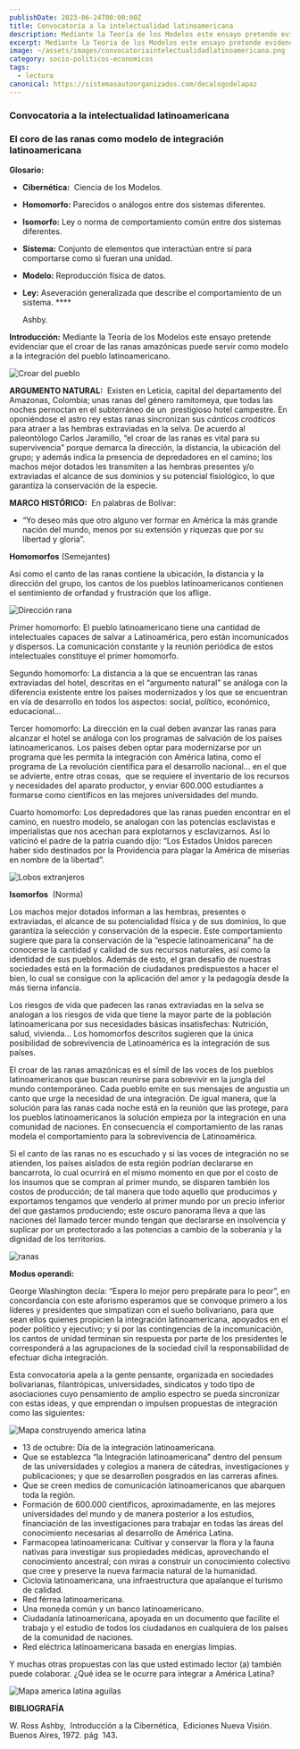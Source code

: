```yaml
---
publishDate: 2023-06-24T00:00:00Z
title: Convocatoria a la intelectualidad latinoamericana
description: Mediante la Teoría de los Modelos este ensayo pretende evidenciar que el croar de las ranas amazónicas puede servir como modelo a la integración del pueblo latinoamericano.
excerpt: Mediante la Teoría de los Modelos este ensayo pretende evidenciar que el croar de las ranas amazónicas puede servir como modelo a la integración del pueblo latinoamericano.
image: ~/assets/images/convocatoriaintelectualidadlatinoamericana.png
category: socio-politicos-economicos
tags:
  - lectura
canonical: https://sistemasautoorganizados.com/decalogodelapaz
---
```


### Convocatoria a la intelectualidad latinoamericana

### **El coro de las ranas como modelo de integración latinoamericana**

**Glosario:**

- **Cibernética:**  Ciencia de los Modelos.
- **Homomorfo:** Parecidos o análogos entre dos sistemas diferentes.
- **Isomorfo:** Ley o norma de comportamiento común entre dos sistemas diferentes.
- **Sistema:** Conjunto de elementos que interactúan entre sí para comportarse como si fueran una unidad.
- **Modelo:** Reproducción física de datos.
- **Ley:** Aseveración generalizada que describe el comportamiento de un sistema. ****
    
    Ashby.
    

**Introducción:** Mediante la Teoría de los Modelos este ensayo pretende evidenciar que el croar de las ranas amazónicas puede servir como modelo a la integración del pueblo latinoamericano.

![Croar del pueblo](https://res.cloudinary.com/djciwvvsd/image/upload/v1691035717/Sistemas%20AutoOrganizados/WhatsApp_Image_2023-08-02_at_6.29.13_PM_wkf9jp.jpg)

**ARGUMENTO NATURAL:**  Existen en Leticia, capital del departamento del Amazonas, Colombia; unas ranas del género ramitomeya, que todas las noches pernoctan en el subterráneo de un  prestigioso hotel campestre. En oponiéndose el astro rey estas ranas sincronizan sus *cánticos croáticos* para atraer a las hembras extraviadas en la selva. De acuerdo al paleontólogo Carlos Jaramillo, “el croar de las ranas es vital para su supervivencia” porque demarca la dirección, la distancia, la ubicación del grupo; y además indica la presencia de depredadores en el camino; los machos mejor dotados les transmiten a las hembras presentes y/o extraviadas el alcance de sus dominios y su potencial fisiológico, lo que garantiza la conservación de la especie.

**MARCO HISTÓRICO:**  En palabras de Bolívar:

- “Yo deseo más que otro alguno ver formar en América la más grande nación del mundo, menos por su extensión y riquezas que por su libertad y gloria”.

**Homomorfos** (Semejantes)

Así como el canto de las ranas contiene la ubicación, la distancia y la dirección del grupo, los cantos de los pueblos latinoamericanos contienen el sentimiento de orfandad y frustración que los aflige.

![Dirección rana](https://res.cloudinary.com/djciwvvsd/image/upload/v1691035741/Sistemas%20AutoOrganizados/WhatsApp_Image_2023-08-02_at_6.29.12_PM_yuyyof.jpg)

Primer homomorfo: El pueblo latinoamericano tiene una cantidad de intelectuales capaces de salvar a Latinoamérica, pero están incomunicados y dispersos. La comunicación constante y la reunión periódica de estos intelectuales constituye el primer homomorfo.

Segundo homomorfo: La distancia a la que se encuentran las ranas extraviadas del hotel, descritas en el “argumento natural” se análoga con la diferencia existente entre los países modernizados y los que se encuentran en vía de desarrollo en todos los aspectos: social, político, económico, educacional…

Tercer homomorfo: La dirección en la cual deben avanzar las ranas para alcanzar el hotel se análoga con los programas de salvación de los países latinoamericanos. Los países deben optar para modernizarse por un programa que les permita la integración con América latina, como el programa de La revolución científica para el desarrollo nacional… en el que se advierte, entre otras cosas,  que se requiere el inventario de los recursos y necesidades del aparato productor, y enviar 600.000 estudiantes a formarse como científicos en las mejores universidades del mundo.

Cuarto homomorfo: Los depredadores que las ranas pueden encontrar en el camino, en nuestro modelo, se analogan con las potencias esclavistas e imperialistas que nos acechan para explotarnos y esclavizarnos. Así lo vaticinó el padre de la patria cuando dijo: “Los Estados Unidos parecen haber sido destinados por la Providencia para plagar la América de miserias en nombre de la libertad”.

![Lobos extranjeros](https://res.cloudinary.com/djciwvvsd/image/upload/v1691035759/Sistemas%20AutoOrganizados/WhatsApp_Image_2023-08-02_at_6.57.33_PM_wddyja.jpg)

**Isomorfos**  (Norma)

Los machos mejor dotados informan a las hembras, presentes o extraviadas, el alcance de su potencialidad física y de sus dominios, lo que garantiza la selección y conservación de la especie. Este comportamiento sugiere que para la conservación de la “especie latinoamericana” ha de conocerse la cantidad y calidad de sus recursos naturales, así como la identidad de sus pueblos. Además de esto, el gran desafío de nuestras sociedades está en la formación de ciudadanos predispuestos a hacer el bien, lo cual se consigue con la aplicación del amor y la pedagogía desde la más tierna infancia.

Los riesgos de vida que padecen las ranas extraviadas en la selva se analogan a los riesgos de vida que tiene la mayor parte de la población latinoamericana por sus necesidades básicas insatisfechas: Nutrición, salud, vivienda… Los homomorfos descritos sugieren que la única posibilidad de sobrevivencia de Latinoamérica es la integración de sus países.

El croar de las ranas amazónicas es el símil de las voces de los pueblos latinoamericanos que buscan reunirse para sobrevivir en la jungla del mundo contemporáneo. Cada pueblo emite en sus mensajes de angustia un canto que urge la necesidad de una integración. De igual manera, que la solución para las ranas cada noche está en la reunión que las protege, para los pueblos latinoamericanos la solución empieza por la integración en una comunidad de naciones. En consecuencia el comportamiento de las ranas modela el comportamiento para la sobrevivencia de Latinoamérica.

Si el canto de las ranas no es escuchado y si las voces de integración no se atienden, los países aislados de esta región podrían declararse en bancarrota, lo cual ocurrirá en el mismo momento en que por el costo de los insumos que se compran al primer mundo, se disparen también los costos de producción; de tal manera que todo aquello que producimos y exportamos tengamos que venderlo al primer mundo por un precio inferior del que gastamos produciendo; este oscuro panorama lleva a que las naciones del llamado tercer mundo tengan que declararse en insolvencia y suplicar por un protectorado a las potencias a cambio de la soberanía y la dignidad de los territorios.

![ranas](https://res.cloudinary.com/djciwvvsd/image/upload/v1691035991/Sistemas%20AutoOrganizados/WhatsApp_Image_2023-08-02_at_6.34.33_PM_ovkw0g.jpg)

**Modus operandi:**

George Washington decía: “Espera lo mejor pero prepárate para lo peor”, en concordancia con este aforismo esperamos que se convoque primero a los líderes y presidentes que simpatizan con el sueño bolivariano, para que sean ellos quienes propicien la integración latinoamericana, apoyados en el poder político y ejecutivo; y si por las contingencias de la incomunicación, los cantos de unidad terminan sin respuesta por parte de los presidentes le corresponderá a las agrupaciones de la sociedad civil la responsabilidad de efectuar dicha integración.

Esta convocatoria apela a la gente pensante, organizada en sociedades bolivarianas, filantrópicas, universidades, sindicatos y todo tipo de asociaciones cuyo pensamiento de amplio espectro se pueda sincronizar con estas ideas, y que emprendan o impulsen propuestas de integración como las siguientes:

![Mapa construyendo america latina](https://res.cloudinary.com/djciwvvsd/image/upload/v1691035783/Sistemas%20AutoOrganizados/WhatsApp_Image_2023-08-02_at_6.48.24_PM_uvvgkt.jpg)


- 13 de octubre: Día de la integración latinoamericana.
- Que se establezca “la Integración latinoamericana” dentro del pensum de las universidades y colegios a manera de cátedras, investigaciones y publicaciones; y que se desarrollen posgrados en las carreras afines.
- Que se creen medios de comunicación latinoamericanos que abarquen toda la región.
- Formación de 600.000 científicos, aproximadamente, en las mejores universidades del mundo y de manera posterior a los estudios, financiación de las investigaciones para trabajar en todas las áreas del conocimiento necesarias al desarrollo de América Latina.
- Farmacopea latinoamericana: Cultivar y conservar la flora y la fauna nativas para investigar sus propiedades médicas, aprovechando el conocimiento ancestral; con miras a construir un conocimiento colectivo que cree y preserve la nueva farmacia natural de la humanidad.
- Ciclovía latinoamericana, una infraestructura que apalanque el turismo de calidad.
- Red férrea latinoamericana.
- Una moneda común y un banco latinoamericano.
- Ciudadanía latinoamericana, apoyada en un documento que facilite el trabajo y el estudio de todos los ciudadanos en cualquiera de los países de la comunidad de naciones.
- Red eléctrica latinoamericana basada en energías limpias.

Y muchas otras propuestas con las que usted estimado lector (a) también puede colaborar. ¿Qué idea se le ocurre para integrar a América Latina?

![Mapa america latina aguilas](https://res.cloudinary.com/djciwvvsd/image/upload/v1691035806/Sistemas%20AutoOrganizados/WhatsApp_Image_2023-08-02_at_6.50.25_PM_kwrz2v.jpg)

**BIBLIOGRAFÍA**

W. Ross Ashby,  Introducción a la Cibernética,  Ediciones Nueva Visión.  Buenos Aires, 1972. pág  143.